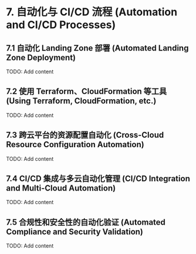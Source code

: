 # 7. 自动化与 CI/CD 流程 (Automation and CI/CD Processes)

## 7.1 自动化 Landing Zone 部署 (Automated Landing Zone Deployment)
TODO: Add content

## 7.2 使用 Terraform、CloudFormation 等工具 (Using Terraform, CloudFormation, etc.)
TODO: Add content

## 7.3 跨云平台的资源配置自动化 (Cross-Cloud Resource Configuration Automation)
TODO: Add content

## 7.4 CI/CD 集成与多云自动化管理 (CI/CD Integration and Multi-Cloud Automation)
TODO: Add content

## 7.5 合规性和安全性的自动化验证 (Automated Compliance and Security Validation)
TODO: Add content
